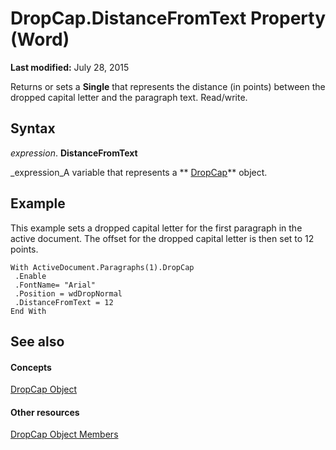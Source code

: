 
# DropCap.DistanceFromText Property (Word)

 **Last modified:** July 28, 2015

Returns or sets a  **Single** that represents the distance (in points) between the dropped capital letter and the paragraph text. Read/write.

## Syntax

 _expression_. **DistanceFromText**

 _expression_A variable that represents a  ** [DropCap](79daea90-657b-43db-34e3-08f7aed74591.md)** object.


## Example

This example sets a dropped capital letter for the first paragraph in the active document. The offset for the dropped capital letter is then set to 12 points.


```
With ActiveDocument.Paragraphs(1).DropCap 
 .Enable 
 .FontName= "Arial" 
 .Position = wdDropNormal 
 .DistanceFromText = 12 
End With
```


## See also


#### Concepts


 [DropCap Object](79daea90-657b-43db-34e3-08f7aed74591.md)
#### Other resources


 [DropCap Object Members](888b28fc-883a-d2eb-9c95-8126d8e044ca.md)
